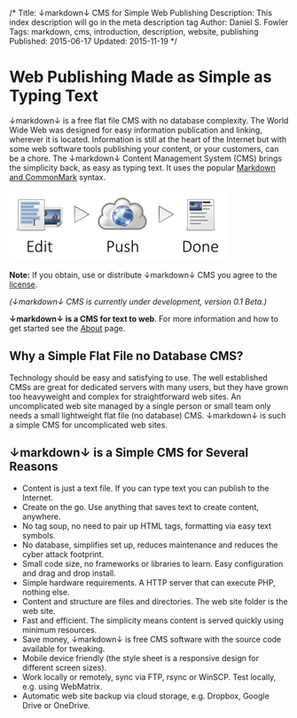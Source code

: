 /*
Title: ↓markdown↓ CMS for Simple Web Publishing
Description: This index description will go in the meta description tag
Author: Daniel S. Fowler
Tags: markdown, cms, introduction, description, website, publishing
Published: 2015-06-17
Updated: 2015-11-19
*/

# Web Publishing Made as Simple as Typing Text

↓markdown↓ is a free flat file CMS with no database complexity. The World Wide Web was designed for easy information publication and linking, wherever it is located. Information is still at the heart of the Internet but with some web software tools publishing your content, or your customers, can be a chore. The ↓markdown↓ Content Management System (CMS) brings the simplicity back, as easy as typing text. It uses the popular [Markdown and CommonMark](http://commonmark.org/ "CommonMark Home") syntax.

![Publishing Content with markdown CMS](/md/images/markdown-cms-web-publishing.png "Easy Web Publishing with ↓markdown↓ CMS")

__Note:__ If you obtain, use or distribute ↓markdown↓ CMS you agree to the [license](/md/markdown-cms-license "↓markdown↓ License").

_(↓markdown↓ CMS is currently under development, version 0.1 Beta.)_

**↓markdown↓ is a CMS for text to web**. For more information and how to get started see the [About](/md/about-markdown-cms "About ↓markdown↓ CMS and Getting Started") page.

## Why a Simple Flat File no Database CMS?

Technology should be easy and satisfying to use. The well established CMSs are great for dedicated servers with many users, but they have grown too heavyweight and complex for straightforward web sites. An uncomplicated web site managed by a single person or small team only needs a small lightweight flat file (no database) CMS. ↓markdown↓ is such a simple CMS for uncomplicated web sites.

## ↓markdown↓ is a Simple CMS for Several Reasons

* Content is just a text file. If you can type text you can publish to the Internet.
* Create on the go. Use anything that saves text to create content, anywhere.
* No tag soup, no need to pair up HTML tags, formatting via easy text symbols.
* No database, simplifies set up, reduces maintenance and reduces the cyber attack footprint.
* Small code size, no frameworks or libraries to learn. Easy configuration and drag and drop install.
* Simple hardware requirements. A HTTP server that can execute PHP, nothing else.
* Content and structure are files and directories. The web site folder is the web site. 
* Fast and efficient. The simplicity means content is served quickly using minimum resources.
* Save money, ↓markdown↓ is free CMS software with the source code available for tweaking.
* Mobile device friendly (the style sheet is a responsive design for different screen sizes).
* Work locally or remotely, sync via FTP, rsync or WinSCP. Test locally, e.g. using WebMatrix.
* Automatic web site backup via cloud storage, e.g. Dropbox, Google Drive or OneDrive.

